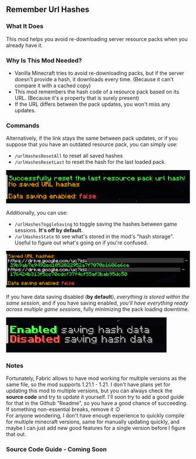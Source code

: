 ## Remember Url Hashes

### What It Does
This mod helps you avoid re-downloading server resource packs when you already have it.

### Why Is This Mod Needed?
- Vanilla Minecraft tries to avoid re-downloading packs, but if the server doesn't provide a hash, it downloads every time. (Because it can't compare it with a cached copy)
- This mod remembers the hash code of a resource pack based on its URL. (Because it's a property that is surely present)  
- If the URL differs between the pack updates, you won't miss any updates.

### Commands
Alternatively, if the link stays the same between pack updates, or if you suppose that you have an outdated resource pack, you can simply use:  

- `/urlHashesResetAll` to reset all saved hashes  
- `/urlHashesResetLast` to reset the hash for the last loaded pack.  

![Reset Hashes List](images/clearedHashesList.png)

Additionally, you can use:

- `/urlHashesToggleSaving` to toggle saving the hashes between game sessions. **It's off by default.**  
- `/urlHashesState` to see what's stored in the mod's "hash storage". Useful to figure out what's going on if you're confused.

![Saved Hashes List](images/allHashesList2.png)

If you have data saving disabled (**by default**), *everything is stored within the same session*, and if you have saving enabled, *you'll have everything ready across multiple game sessions*, fully minimizing the pack loading downtime.  

![Saving Enabled Or Not](images/savingData.png)

### Notes

Fortunately, Fabric allows to have mod working for multiple versions as the same file, so the mod supports 1.21.1 - 1.21.
I don't have plans yet for updating this mod to multiple versions, but you can always check the **source code** and try to update it yourself. I'll soon try to add a good guide for that in the Github "Readme", so you have a good chance of succeeding. If something non-essential breaks, remove it :D  
For anyone wondering, I don't have enough experience to quickly compile for multiple minecraft versions, same for manually updating quickly, and maybe I can just add new good features for a single version before I figure that out.  

### Source Code Guide - Coming Soon
